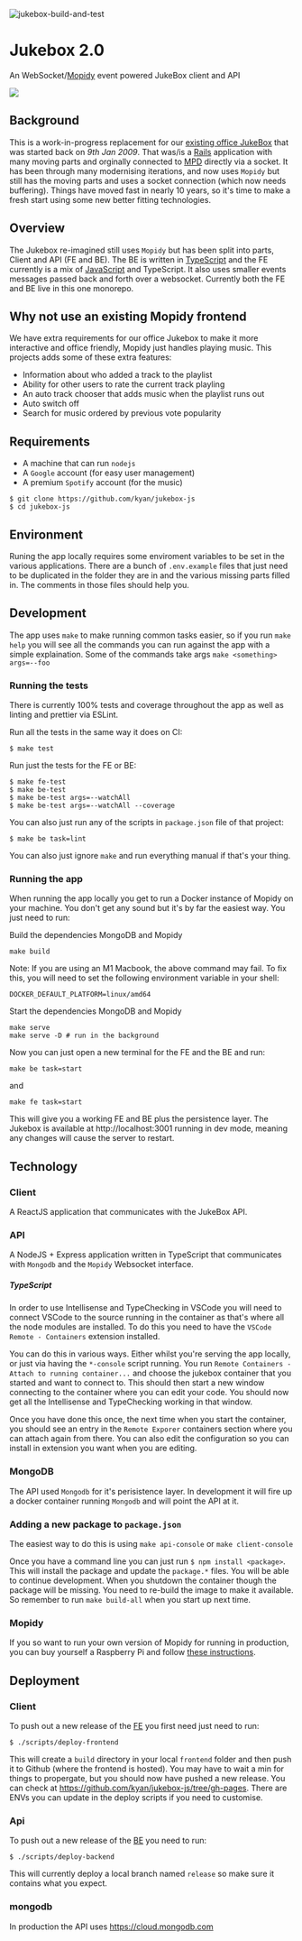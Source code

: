 ![jukebox-build-and-test](https://github.com/kyan/jukebox-js/workflows/jukebox-build-and-test/badge.svg)

# Jukebox 2.0

An WebSocket/[Mopidy](https://github.com/mopidy) event powered JukeBox client and API

![](docs/jb1.png)

## Background

This is a work-in-progress replacement for our [existing office JukeBox](https://github.com/kyan/jukebox) that was started back on *9th Jan 2009*. That was/is a [Rails](https://github.com/rails) application with many moving parts and orginally connected to [MPD](https://github.com/MusicPlayerDaemon/MPD) directly via a socket. It has been through many modernising iterations, and now uses `Mopidy` but still has the moving parts and uses a socket connection (which now needs buffering). Things have moved fast in nearly 10 years, so it's time to make a fresh start using some new better fitting technologies.

## Overview

The Jukebox re-imagined still uses `Mopidy` but has been split into parts, Client and API (FE and BE). The BE is written in [TypeScript](https://www.typescriptlang.org/) and the FE currently is a mix of [JavaScript](https://www.javascript.com/) and TypeScript. It also uses smaller events messages passed back and forth over a websocket. Currently both the FE and BE live in this one monorepo.

## Why not use an existing Mopidy frontend

We have extra requirements for our office Jukebox to make it more interactive and office friendly, Mopidy just handles playing music. This projects adds some of these extra features:

* Information about who added a track to the playlist
* Ability for other users to rate the current track playling
* An auto track chooser that adds music when the playlist runs out
* Auto switch off
* Search for music ordered by previous vote popularity

## Requirements

* A machine that can run `nodejs`
* A `Google` account (for easy user management)
* A premium `Spotify` account (for the music)

```
$ git clone https://github.com/kyan/jukebox-js
$ cd jukebox-js
```

## Environment

Runing the app locally requires some enviroment variables to be set in the various applications. There are a bunch of `.env.example` files that just need to be duplicated in the folder they are in and the various missing parts filled in. The comments in those files should help you.

## Development

The app uses `make` to make running common tasks easier, so if you run `make help` you will see all the commands you can run against the app with a simple explaination. Some of the commands take args `make <something> args=--foo`

### Running the tests

There is currently 100% tests and coverage throughout the app as well as linting and prettier via ESLint.

Run all the tests in the same way it does on CI:
```
$ make test
```

Run just the tests for the FE or BE:
```
$ make fe-test
$ make be-test
$ make be-test args=--watchAll
$ make be-test args=--watchAll --coverage
```

You can also just run any of the scripts in `package.json` file of that project:
```
$ make be task=lint
```

You can also just ignore `make` and run everything manual if that's your thing.

### Running the app

When running the app locally you get to run a Docker instance of Mopidy on your machine. You don't get any sound but it's by far the easiest way. You just need to run:

Build the dependencies MongoDB and Mopidy
```
make build
```

Note: If you are using an M1 Macbook, the above command may fail. To fix this, you will need to set the following environment variable in your shell:
```
DOCKER_DEFAULT_PLATFORM=linux/amd64
```

Start the dependencies MongoDB and Mopidy
```
make serve
make serve -D # run in the background
```

Now you can just open a new terminal for the FE and the BE and run:

```
make be task=start
```
and
```
make fe task=start
```

This will give you a working FE and BE plus the persistence layer. The Jukebox is available
at http://localhost:3001 running in dev mode, meaning any changes will cause the server to restart.

## Technology

### Client

A ReactJS application that communicates with the JukeBox API.

### API

A NodeJS + Express application written in TypeScript that communicates with `Mongodb` and the `Mopidy` Websocket interface.

##### TypeScript

In order to use Intellisense and TypeChecking in VSCode you will need to connect VSCode to the source running in the container as that's where all the node modules are installed. To do this you need to have the `VSCode Remote - Containers` extension installed.

You can do this in various ways. Either whilst you're serving the app locally, or just via having the `*-console` script running. You run `Remote Containers - Attach to running container...` and choose the jukebox container that you started and want to connect to. This should then start a new window connecting to the container where you can edit your code. You should now get all the Intellisense and TypeChecking working in that window.

Once you have done this once, the next time when you start the container, you should see an entry in the `Remote Exporer` containers section where you can attach again from there. You can also edit the configuration so you can install in extension you want when you are editing.

### MongoDB

The API used `Mongodb` for it's perisistence layer. In development it will fire up a docker container running `Mongodb` and will point the API at it.

### Adding a new package to `package.json`

The easiest way to do this is using `make api-console` or `make client-console`

Once you have a command line you can just run `$ npm install <package>`. This will install the package and update the `package.*` files. You will be able to continue development. When you shutdown the container though the package will be missing. You need to re-build the image to make it available. So remember to run `make build-all` when you start up next time.

### Mopidy

If you so want to run your own version of Mopidy for running in production, you can buy yourself a Raspberry Pi and follow [these instructions](docs/mopidy_install.md).

## Deployment

### Client

To push out a new release of the [FE](frontend/) you first need just need to run:
```
$ ./scripts/deploy-frontend
```
This will create a `build` directory in your local `frontend` folder and then push it to Github (where the frontend is hosted). You may have to wait a min for things to propergate, but you should now have pushed a new release. You can check at https://github.com/kyan/jukebox-js/tree/gh-pages. There are ENVs you can update in the deploy scripts if you need to customise.

### Api

To push out a new release of the [BE](backend/) you need to run:
```
$ ./scripts/deploy-backend
```
This will currently deploy a local branch named `release` so make sure it contains what you expect.

### mongodb

In production the API uses https://cloud.mongodb.com
